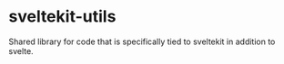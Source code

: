 # sveltekit-utils
Shared library for code that is specifically tied to sveltekit in addition to svelte.
